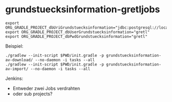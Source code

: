 # grundstuecksinformation-gretljobs

```
export ORG_GRADLE_PROJECT_dbUriGrundstuecksinformation="jdbc:postgresql://localhost:54321/grundstuecksinformation"
export ORG_GRADLE_PROJECT_dbUserGrundstuecksinformation="gretl"
export ORG_GRADLE_PROJECT_dbPwdGrundstuecksinformation="gretl"
```

Beispiel:
```
./gradlew --init-script $PWD/init.gradle -p grundstuecksinformation-av-download/ --no-daemon -i tasks --all
./gradlew --init-script $PWD/init.gradle -p grundstuecksinformation-av-import/ --no-daemon -i tasks --all
```

Jenkins:
- Entweder zwei Jobs verdrahten
- oder sub projects?